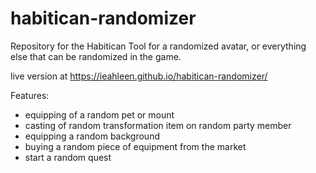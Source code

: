 # habitican-randomizer
Repository for the Habitican Tool for a randomized avatar, or everything else that can be randomized in the game.

live version at https://ieahleen.github.io/habitican-randomizer/

Features: 
 - equipping of a random pet or mount
 - casting of random transformation item on random party member
 - equipping a random background
 - buying a random piece of equipment from the market
 - start a random quest